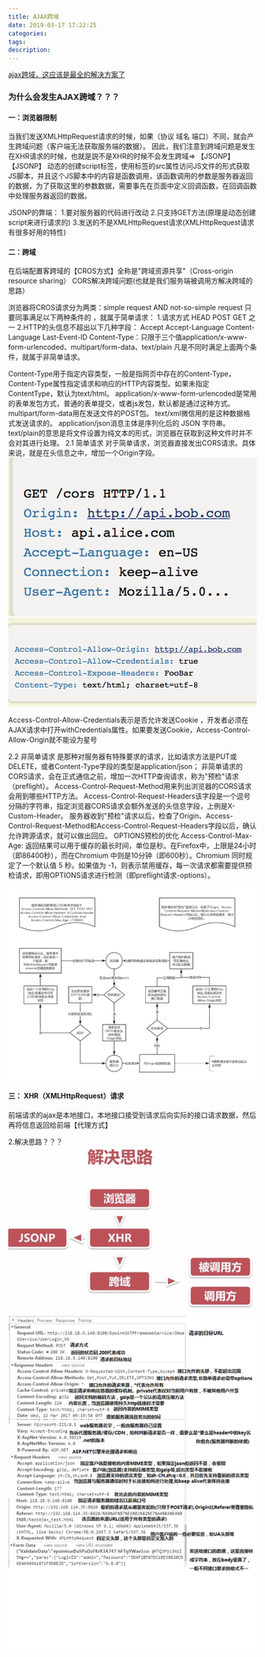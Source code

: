 ```yaml
---
title: AJAX跨域
date: 2019-03-17 17:22:25
categories:
tags:
description:
---
```

[ajax跨域，这应该是最全的解决方案了](https://segmentfault.com/a/1190000012469713#articleHeader12)

###  为什么会发生AJAX跨域？？？

#### 一：浏览器限制
当我们发送XMLHttpRequest请求的时候，如果（协议 域名 端口）不同，就会产生跨域问题（客户端无法获取服务端的数据）。
因此，我们注意到跨域问题是发生在XHR请求的时候，也就是説不是XHR的时候不会发生跨域=> 【JSONP】
【JSONP】 动态的创建script标签，使用标签的src属性访问JS文件的形式获取JS脚本，并且这个JS脚本中的内容是函数调用，该函数调用的参数是服务器返回的数据，为了获取这里的参数数据，需要事先在页面中定义回调函数，在回调函数中处理服务器返回的数据。

JSONP的弊端：
1.要对服务器的代码进行改动
2.只支持GET方法(原理是动态创建script来进行请求的)
3.发送的不是XMLHttpRequest请求(XMLHttpRequest请求有很多好用的特性)

#### 二：跨域
在后端配置客跨域的【CROS方式】全称是"跨域资源共享"（Cross-origin resource sharing）
CORS解决跨域问题(也就是我们服务端被调用方解决跨域的思路）

浏览器将CROS请求分为两类：simple request AND not-so-simple request
只要同事满足以下两种条件的 ，就属于简单请求：
1.请求方式 HEAD POST GET 之一
2.HTTP的头信息不超出以下几种字段：
Accept
Accept-Language
Content-Language
Last-Event-ID
Content-Type：只限于三个值application/x-www-form-urlencoded、multipart/form-data、text/plain
凡是不同时满足上面两个条件，就属于非简单请求。

Content-Type用于指定内容类型，一般是指网页中存在的Content-Type，Content-Type属性指定请求和响应的HTTP内容类型。如果未指定 ContentType，默认为text/html。
application/x-www-form-urlencoded是常用的表单发包方式，普通的表单提交，或者js发包，默认都是通过这种方式。
multipart/form-data用在发送文件的POST包。
text/xml微信用的是这种数据格式发送请求的。
application/json消息主体是序列化后的 JSON 字符串。
text/plain的意思是将文件设置为纯文本的形式，浏览器在获取到这种文件时并不会对其进行处理。
2.1 简单请求  对于简单请求，浏览器直接发出CORS请求。具体来说，就是在头信息之中，增加一个Origin字段。
![浏览器发送](AJAX跨域/1.png)
![服务器返回的响应](AJAX跨域/2.png)

Access-Control-Allow-Credentials表示是否允许发送Cookie ，开发者必须在AJAX请求中打开withCredentials属性。如果要发送Cookie，Access-Control-Allow-Origin就不能设为星号

2.2 非简单请求 是那种对服务器有特殊要求的请求，比如请求方法是PUT或DELETE，或者Content-Type字段的类型是application/json；
非简单请求的CORS请求，会在正式通信之前，增加一次HTTP查询请求，称为"预检"请求（preflight）。
Access-Control-Request-Method用来列出浏览器的CORS请求会用到哪些HTTP方法。
Access-Control-Request-Headers该字段是一个逗号分隔的字符串，指定浏览器CORS请求会额外发送的头信息字段，上例是X-Custom-Header。
服务器收到"预检"请求以后，检查了Origin、Access-Control-Request-Method和Access-Control-Request-Headers字段以后，确认允许跨源请求，就可以做出回应。
OPTIONS预检的优化 Access-Control-Max-Age: 返回结果可以用于缓存的最长时间，单位是秒。在Firefox中，上限是24小时 （即86400秒），而在Chromium 中则是10分钟（即600秒）。Chromium 同时规定了一个默认值 5 秒。如果值为 -1，则表示禁用缓存，每一次请求都需要提供预检请求，即用OPTIONS请求进行检测（即preflight请求-options）。

![](AJAX跨域/3.png)

#### 三： XHR（XMLHttpRequest）请求
前端请求的ajax是本地接口，本地接口接受到请求后向实际的接口请求数据，然后再将信息返回给前端【代理方式】

2.解决思路？？？
![](AJAX跨域/4.png)
![](AJAX跨域/5.png)




